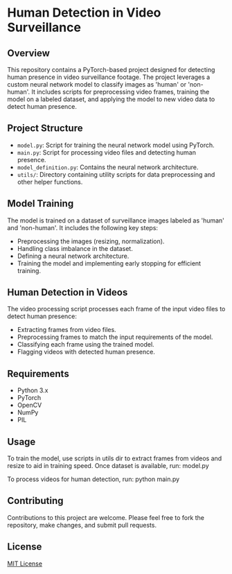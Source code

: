 # Human Detection in Video Surveillance

## Overview
This repository contains a PyTorch-based project designed for detecting human presence in video surveillance footage. The project leverages a custom neural network model to classify images as 'human' or 'non-human'. It includes scripts for preprocessing video frames, training the model on a labeled dataset, and applying the model to new video data to detect human presence.

## Project Structure
- `model.py`: Script for training the neural network model using PyTorch.
- `main.py`: Script for processing video files and detecting human presence.
- `model_definition.py`: Contains the neural network architecture.
- `utils/`: Directory containing utility scripts for data preprocessing and other helper functions.


## Model Training
The model is trained on a dataset of surveillance images labeled as 'human' and 'non-human'. It includes the following key steps:
- Preprocessing the images (resizing, normalization).
- Handling class imbalance in the dataset.
- Defining a neural network architecture.
- Training the model and implementing early stopping for efficient training.

## Human Detection in Videos
The video processing script processes each frame of the input video files to detect human presence:
- Extracting frames from video files.
- Preprocessing frames to match the input requirements of the model.
- Classifying each frame using the trained model.
- Flagging videos with detected human presence.

## Requirements
- Python 3.x
- PyTorch
- OpenCV
- NumPy
- PIL

## Usage
To train the model, use scripts in utils dir to extract frames from videos and resize to aid in training speed. Once dataset is available, run:
model.py

To process videos for human detection, run:
python main.py


## Contributing
Contributions to this project are welcome. Please feel free to fork the repository, make changes, and submit pull requests.

## License
[MIT License](LICENSE)

